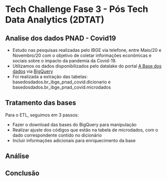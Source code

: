 # Tech Challenge Fase 3 - Pós Tech Data Analytics (2DTAT)

## Analise dos dados PNAD - Covid19

- Estudo nas pesquisas realizadas pelo IBGE via telefone, entre Maio/20 e Novembro/20 com o objetivo de coletar informações econômicas e sociais sobre o impacto da pandemia da Covid-19.
- Utilizamos os dados disponibilizados pelo datalake do portal [A Base dos dados](https://basedosdados.org/) via [BigQuery](https://basedosdados.org/dataset/c747a59f-b695-4d19-82e4-fef703e74c17?table=5894e1ac-dc08-465d-91a3-703683da85ba)
- Foi realizada a extração das tabelas: basedosdados.br_ibge_pnad_covid.dicionario e basedosdados.br_ibge_pnad_covid.microdados

## Tratamento das bases

  Para o ETL, seguimos em 3 passos:

- Fazer o download das bases do BigQuery para manipulação
- Realizar ajuste dos códigos que estão na tabela de microdados, com o dado correspondente contido no dicionário
- Incluir informações adicionais para enriquecimento da base

## Análise

## Conclusão